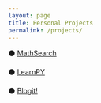 ```yaml
---
layout: page
title: Personal Projects
permalink: /projects/
---
```


<section class="intro">
  <div class="container">
    <p>⚫ <a href="{{ '/work/cli' | prepend: site.baseurl | prepend: site.url }}">MathSearch</a></p>
    <p>⚫ <a href="{{ '/work/api' | prepend: site.baseurl | prepend: site.url }}">LearnPY</a></p>
    <p>⚫ <a href="{{ '/work/webapp' | prepend: site.baseurl | prepend: site.url }}">Blogit!</a></p>
  <br>
</section>

